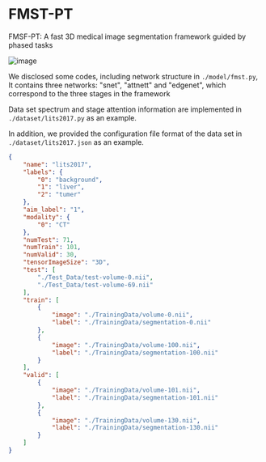# FMST-PT
FMSF-PT: A fast 3D medical image segmentation framework guided by phased tasks

![image](https://user-images.githubusercontent.com/33023091/169638563-d4b4d644-6e2c-44d4-a48c-21d7b67d77e0.png)


We disclosed some codes, including network structure in `./model/fmst.py`, It contains three networks: "snet", "attnett" and "edgenet", which correspond to the three stages in the framework

Data set spectrum and stage attention information are implemented in `./dataset/lits2017.py` as an example. 

In addition, we provided the configuration file format of the data set in `./dataset/lits2017.json` as an example.
```json
{
    "name": "lits2017",
    "labels": {
        "0": "background",
        "1": "liver",
        "2": "tumer"
    },
    "aim_label": "1",
    "modality": {
        "0": "CT"
    },
    "numTest": 71,
    "numTrain": 101,
    "numValid": 30,
    "tensorImageSize": "3D",
    "test": [
        "./Test_Data/test-volume-0.nii",
        "./Test_Data/test-volume-69.nii"
    ],
    "train": [
        {
            "image": "./TrainingData/volume-0.nii",
            "label": "./TrainingData/segmentation-0.nii"
        },
        {
            "image": "./TrainingData/volume-100.nii",
            "label": "./TrainingData/segmentation-100.nii"
        }
    ],
    "valid": [
        {
            "image": "./TrainingData/volume-101.nii",
            "label": "./TrainingData/segmentation-101.nii"
        },
        {
            "image": "./TrainingData/volume-130.nii",
            "label": "./TrainingData/segmentation-130.nii"
        }
    ]
}
```

